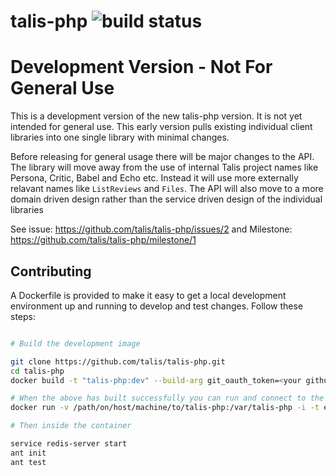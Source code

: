 talis-php ![build status](https://travis-ci.org/talis/talis-php.svg?branch=master)
=========

# Development Version - Not For General Use

This is a development version of the new talis-php version. It is not yet intended for general use.
This early version pulls existing individual client libraries into one single library with minimal
changes.

Before releasing for general usage there will be major changes to the API. The library will move
away from the use of internal Talis project names like Persona, Critic, Babel and Echo etc.
Instead it will use more externally relavant names like ```ListReviews``` and ```Files```.
The API will also move to a more domain driven design rather than the service driven design
of the individual libraries

See issue: https://github.com/talis/talis-php/issues/2 and Milestone: https://github.com/talis/talis-php/milestone/1


## Contributing

A Dockerfile is provided to make it easy to get a local development environment
up and running to develop and test changes. Follow these steps:

```bash

# Build the development image

git clone https://github.com/talis/talis-php.git
cd talis-php
docker build -t "talis-php:dev" --build-arg git_oauth_token=<your github oauth token> --build-arg persona_oauth_client=<your oauth client> --build-arg persona_oauth_secret=<your oauth client secret> .

# When the above has built successfully you can run and connect to the container
docker run -v /path/on/host/machine/to/talis-php:/var/talis-php -i -t echo-php-client:dev /bin/bash

# Then inside the container

service redis-server start
ant init
ant test
```

